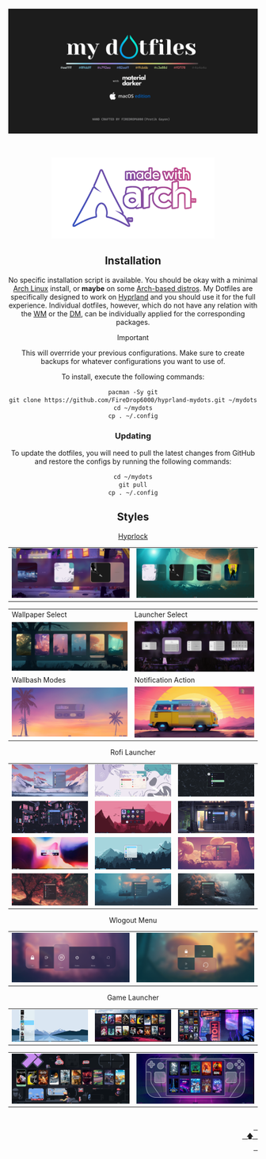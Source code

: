 <div align="center">

![top_banner](https://raw.githubusercontent.com/FireDrop6000/hyprland-mydots/master/assets/banner.png)

<br><div align="center"><img width="65%" src="https://raw.githubusercontent.com/FireDrop6000/hyprland-mydots/master/assets/made-with-arch-text.png"/><br></div>

## Installation

No specific installation script is available. You should be okay with a minimal [Arch Linux](https://wiki.archlinux.org/title/Arch_Linux) install, or **maybe** on some [Arch-based distros](https://wiki.archlinux.org/title/Arch-based_distributions). My Dotfiles are specifically designed to work on [Hyprland](https://wiki.hyprland.org) and you should use it for the full experience. Individual dotfiles, however, which do not have any relation with the [WM](https://wiki.archlinux.org/title/window_manager) or the [DM](https://wiki.archlinux.org/title/display_manager), can be individually applied for the corresponding packages.

> [!IMPORTANT]
> This will overrride your previous configurations.
> Make sure to create backups for whatever configurations you want to use of.

To install, execute the following commands:

```shell
pacman -Sy git
git clone https://github.com/FireDrop6000/hyprland-mydots.git ~/mydots
cd ~/mydots
cp . ~/.config
```

### Updating

To update the dotfiles, you will need to pull the latest changes from GitHub and restore the configs by running the following commands:

```shell
cd ~/mydots
git pull
cp . ~/.config
```

<!--README Under Construction-->

## Styles

<div align="center">
        <table>
            <tr><a href="https://github.com/hyprwm/hyprlock">Hyprlock</a></tr>
            <tr><td><img src="https://raw.githubusercontent.com/prasanthrangan/hyprdots/main/Source/assets/theme_select_1.png"/></td>
                <td><img src="https://raw.githubusercontent.com/prasanthrangan/hyprdots/main/Source/assets/theme_select_2.png"/></td></tr>
        </table>
    </div>

<div align="center"><table><tr><td>Wallpaper Select</td><td>Launcher Select</td></tr><tr><td>
<img src="https://raw.githubusercontent.com/prasanthrangan/hyprdots/main/Source/assets/walls_select.png"/></td><td>
<img src="https://raw.githubusercontent.com/prasanthrangan/hyprdots/main/Source/assets/rofi_style_sel.png"/></td></tr>
<tr><td>Wallbash Modes</td><td>Notification Action</td></tr><tr><td>
<img src="https://raw.githubusercontent.com/prasanthrangan/hyprdots/main/Source/assets/wb_mode_sel.png"/></td><td>
<img src="https://raw.githubusercontent.com/prasanthrangan/hyprdots/main/Source/assets/notif_action_sel.png"/></td></tr>
</table></div>

<div align="center"><table><tr>Rofi Launcher</tr><tr><td>
<img src="https://raw.githubusercontent.com/prasanthrangan/hyprdots/main/Source/assets/rofi_style_1.png"/></td><td>
<img src="https://raw.githubusercontent.com/prasanthrangan/hyprdots/main/Source/assets/rofi_style_2.png"/></td><td>
<img src="https://raw.githubusercontent.com/prasanthrangan/hyprdots/main/Source/assets/rofi_style_3.png"/></td></tr><tr><td>
<img src="https://raw.githubusercontent.com/prasanthrangan/hyprdots/main/Source/assets/rofi_style_4.png"/></td><td>
<img src="https://raw.githubusercontent.com/prasanthrangan/hyprdots/main/Source/assets/rofi_style_5.png"/></td><td>
<img src="https://raw.githubusercontent.com/prasanthrangan/hyprdots/main/Source/assets/rofi_style_6.png"/></td></tr><tr><td>
<img src="https://raw.githubusercontent.com/prasanthrangan/hyprdots/main/Source/assets/rofi_style_7.png"/></td><td>
<img src="https://raw.githubusercontent.com/prasanthrangan/hyprdots/main/Source/assets/rofi_style_8.png"/></td><td>
<img src="https://raw.githubusercontent.com/prasanthrangan/hyprdots/main/Source/assets/rofi_style_9.png"/></td></tr><tr><td>
<img src="https://raw.githubusercontent.com/prasanthrangan/hyprdots/main/Source/assets/rofi_style_10.png"/></td><td>
<img src="https://raw.githubusercontent.com/prasanthrangan/hyprdots/main/Source/assets/rofi_style_11.png"/></td><td>
<img src="https://raw.githubusercontent.com/prasanthrangan/hyprdots/main/Source/assets/rofi_style_12.png"/></td></tr>
</table></div>

<div align="center"><table><tr>Wlogout Menu</tr><tr><td>
<img src="https://raw.githubusercontent.com/prasanthrangan/hyprdots/main/Source/assets/wlog_style_1.png"/></td><td>
<img src="https://raw.githubusercontent.com/prasanthrangan/hyprdots/main/Source/assets/wlog_style_2.png"/></td></tr></table></div>

<div align="center"><table><tr>Game Launcher</tr><tr><td>
<img src="https://raw.githubusercontent.com/prasanthrangan/hyprdots/main/Source/assets/game_launch_1.png"/></td><td>
<img src="https://raw.githubusercontent.com/prasanthrangan/hyprdots/main/Source/assets/game_launch_2.png"/></td><td>
<img src="https://raw.githubusercontent.com/prasanthrangan/hyprdots/main/Source/assets/game_launch_3.png"/></td></tr></table></div>
<div align="center"><table><tr><td>
<img src="https://raw.githubusercontent.com/prasanthrangan/hyprdots/main/Source/assets/game_launch_4.png"/></td><td>
<img src="https://raw.githubusercontent.com/prasanthrangan/hyprdots/main/Source/assets/game_launch_5.png"/></td></tr></table></div>

<div align="right">
  <br>
  <a href="#-design-by-t2"><kbd> <br> 🡅 <br> </kbd></a>
</div>

<!--## Keybindings-->
<!---->
<!--<div align="center">-->
<!---->
<!--| Keys | Action |-->
<!--| :--- | :--- |-->
<!--| <kbd>Super</kbd> + <kbd>Q</kbd><br><kbd>Alt</kbd> + <kbd>F4</kbd> | Close focused window|-->
<!--| <kbd>Super</kbd> + <kbd>Del</kbd> | Kill Hyprland session |-->
<!--| <kbd>Super</kbd> + <kbd>W</kbd> | Toggle the window between focus and float |-->
<!--| <kbd>Super</kbd> + <kbd>G</kbd> | Toggle the window between focus and group |-->
<!--| <kbd>Alt</kbd> + <kbd>Enter</kbd> | Toggle the window between focus and fullscreen |-->
<!--| <kbd>Super</kbd> + <kbd>L</kbd> | Launch lock screen |-->
<!--| <kbd>Super</kbd> + <kbd>Shift</kbd> + <kbd>F</kbd> | Toggle pin on focused window |-->
<!--| <kbd>Super</kbd> + <kbd>Backspace</kbd> | Launch logout menu |-->
<!--| <kbd>Ctrl</kbd> + <kbd>Esc</kbd> | Toggle waybar |-->
<!--| <kbd>Super</kbd> + <kbd>T</kbd> | Launch terminal emulator (kitty) |-->
<!--| <kbd>Super</kbd> + <kbd>E</kbd> | Launch file manager (dolphin) |-->
<!--| <kbd>Super</kbd> + <kbd>C</kbd> | Launch text editor (vscode) |-->
<!--| <kbd>Super</kbd> + <kbd>F</kbd> | Launch web browser (firefox) |-->
<!--| <kbd>Ctrl</kbd> + <kbd>Shift</kbd> + <kbd>Esc</kbd> | Launch system monitor (htop/btop or fallback to top) |-->
<!--| <kbd>Super</kbd> + <kbd>A</kbd> | Launch application launcher (rofi) |-->
<!--| <kbd>Super</kbd> + <kbd>Tab</kbd> | Launch window switcher (rofi) |-->
<!--| <kbd>Super</kbd> + <kbd>Shift</kbd> + <kbd>E</kbd> | Launch file explorer (rofi) |-->
<!--| <kbd>F10</kbd> | Toggle audio mute |-->
<!--| <kbd>F11</kbd> | Decrease volume |-->
<!--| <kbd>F12</kbd> | Increase volume |-->
<!--| <kbd>Super</kbd> + <kbd>P</kbd> | Partial screenshot capture |-->
<!--| <kbd>Super</kbd> + <kbd>Ctrl</kbd> + <kbd>P</kbd> | Partial screenshot capture (frozen screen) |-->
<!--| <kbd>Super</kbd> + <kbd>Alt</kbd> + <kbd>P</kbd> | Monitor screenshot capture |-->
<!--| <kbd>PrtScn</kbd> | All monitors screenshot capture |-->
<!--| <kbd>Super</kbd> + <kbd>Alt</kbd> + <kbd>G</kbd> | Disable hypr effects for gamemode |-->
<!--| <kbd>Super</kbd> + <kbd>Alt</kbd> + <kbd>→</kbd><kbd>←</kbd> | Cycle wallpaper |-->
<!--| <kbd>Super</kbd> + <kbd>Alt</kbd> + <kbd>↑</kbd><kbd>↓</kbd> | Cycle waybar mode |-->
<!--| <kbd>Super</kbd> + <kbd>Shift</kbd> + <kbd>R</kbd> | Launch wallbash mode select menu (rofi) |-->
<!--| <kbd>Super</kbd> + <kbd>Shift</kbd> + <kbd>T</kbd> | Launch theme select menu (rofi) |-->
<!--| <kbd>Super</kbd> + <kbd>Shift</kbd> + <kbd>A</kbd> | Launch style select menu (rofi) |-->
<!--| <kbd>Super</kbd> + <kbd>Shift</kbd> + <kbd>W</kbd> | Launch wallpaper select menu (rofi) |-->
<!--| <kbd>Super</kbd> + <kbd>V</kbd> | Launch clipboard (rofi) |-->
<!--| <kbd>Super</kbd> + <kbd>K</kbd> | Switch keyboard layout |-->
<!--| <kbd>Super</kbd> + <kbd>←</kbd><kbd>→</kbd><kbd>↑</kbd><kbd>↓</kbd> | Move window focus |-->
<!--| <kbd>Alt</kbd> + <kbd>Tab</kbd> | Change window focus |-->
<!--| <kbd>Super</kbd> + <kbd>[0-9]</kbd> | Switch workspaces |-->
<!--| <kbd>Super</kbd> + <kbd>Ctrl</kbd> + <kbd>←</kbd><kbd>→</kbd> | Switch workspaces to a relative workspace |-->
<!--| <kbd>Super</kbd> + <kbd>Ctrl</kbd> + <kbd>↓</kbd> | Move to the first empty workspace |-->
<!--| <kbd>Super</kbd> + <kbd>Shift</kbd> + <kbd>←</kbd><kbd>→</kbd><kbd>↑</kbd><kbd>↓</kbd> | Resize windows |-->
<!--| <kbd>Super</kbd> + <kbd>Shift</kbd> + <kbd>[0-9]</kbd> | Move focused window to a relative workspace |-->
<!--| <kbd>Super</kbd> + <kbd>Shift</kbd> + <kbd>Ctrl</kbd> + <kbd>←</kbd><kbd>→</kbd><kbd>↑</kbd><kbd>↓</kbd> | Move focused window around the current workspace |-->
<!--| <kbd>Super</kbd> + <kbd>MouseScroll</kbd> | Scroll through existing workspaces |-->
<!--| <kbd>Super</kbd> + <kbd>LeftClick</kbd><br><kbd>Super</kbd> + <kbd>Z</kbd> | Move focused window |-->
<!--| <kbd>Super</kbd> + <kbd>RightClick</kbd><br><kbd>Super</kbd> + <kbd>X</kbd> | Resize focused window |-->
<!--| <kbd>Super</kbd> + <kbd>Alt</kbd> + <kbd>S</kbd> | Move/Switch to special workspace (scratchpad) |-->
<!--| <kbd>Super</kbd> + <kbd>S</kbd> | Toggle to special workspace |-->
<!--| <kbd>Super</kbd> + <kbd>J</kbd> | Toggle focused window split |-->
<!--| <kbd>Super</kbd> + <kbd>Alt</kbd> + <kbd>[0-9]</kbd> | Move focused window to a workspace silently |-->
<!---->
<!--</div>-->
<!---->
<!--<div align="right">-->
<!--  <br>-->
<!--  <a href="#-design-by-t2"><kbd> <br> 🡅 <br> </kbd></a>-->
<!--</div>-->
<!---->
<!---->
